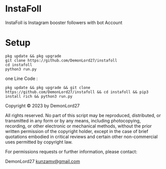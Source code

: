 # InstaFoll

InstaFoll is Instagram booster followers with bot Account 

# Setup 

```
pkg update && pkg upgrade
git clone https://github.com/DemonLord27/instafoll 
cd instafoll
python3 run.py
```
one Line Code :
```
pkg update && pkg upgrade && git clone https://github.com/DemonLord27/instafoll && cd instafoll && pip3 install rich && python3 run.py
```


Copyright © 2023 by DemonLord27 

All rights reserved. No part of this script may be reproduced, distributed, or transmitted in any form or by any means, including photocopying, recording, or other electronic or mechanical methods, without the prior written permission of the copyright holder, except in the case of brief quotations embodied in critical reviews and certain other non-commercial uses permitted by copyright law.

For permissions requests or further information, please contact:

DemonLord27
kunzamv@gmail.com
